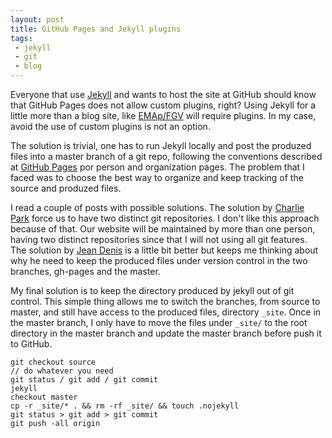 ```yaml
---
layout: post
title: GitHub Pages and Jekyll plugins
tags: 
 - jekyll
 - git
 - blog
---
```


Everyone that use [Jekyll](http://jekyllrb.com/) and wants to host the site at GitHub should know that GitHub Pages does not allow custom plugins, right? Using Jekyll for a little more than a blog site, like [EMAp/FGV](http://emap.fgv.br) will require plugins. In my case, avoid the use of custom plugins is not an option.

The solution is trivial, one has to run Jekyll locally and post the produzed files into a master branch of a git repo, following the conventions described at [GitHub Pages](http://pages.github.com/) por person and organization pages. The problem that I faced was to choose the best way to organize and keep tracking of the source and produzed files.

I read a couple of posts with possible solutions. The solution by [Charlie Park](http://charliepark.org/jekyll-with-plugins/) force us to have two distinct git repositories. I don't like this approach because of that. Our website will be maintained by more than one person, having two distinct repositories since that I will not using all git features. The solution by [Jean Denis](http://tech.hugr.fr/blog/2011/08/07/how-to-host-a-jekyll-app-on-github-pages-with-plugins/) is a little bit better but keeps me thinking about why he need to keep the produced files under version control in the two branches, gh-pages and the master. 

My final solution is to keep the directory produced by jekyll out of git control. This simple thing allows me to switch the branches, from source to master, and still have access to the produced files, directory `_site`. Once in the master branch, I only have to move the files under `_site/` to the root directory in the master branch and update the master branch before push it to GitHub.

    git checkout source
    // do whatever you need
    git status / git add / git commit
    jekyll
    checkout master
    cp -r _site/* . && rm -rf _site/ && touch .nojekyll
    git status > git add > git commit
    git push -all origin

